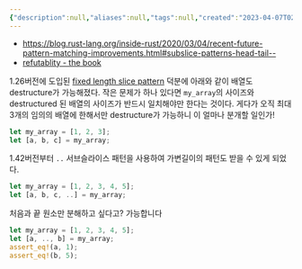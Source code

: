 ```yaml
---
{"description":null,"aliases":null,"tags":null,"created":"2023-04-07T02:03:31","updated":"2023-07-15T21:33:03","title":"slice patterns and destructure and refutability","dg-publish":true,"permalink":"/docs/slice patterns and destructure and refutability/","dgPassFrontmatter":true}
---
```


- https://blog.rust-lang.org/inside-rust/2020/03/04/recent-future-pattern-matching-improvements.html#subslice-patterns-head-tail--
- [refutablity - the book](https://doc.rust-lang.org/book/ch18-02-refutability.html)

1.26버전에 도입된 [fixed length slice pattern](https://blog.rust-lang.org/2018/05/10/Rust-1.26.html#basic-slice-patterns) 덕분에 아래와 같이 배열도 destructure가 가능해졌다. 작은 문제가 하나 있다면 `my_array`의 사이즈와 destructured 된 배열의 사이즈가 반드시 일치해야만 한다는 것이다. 게다가 오직 최대 3개의 임의의 배열에 한해서만 destructure가 가능하니 이 얼마나 분개할 일인가!

```rust
let my_array = [1, 2, 3];
let [a, b, c] = my_array;
```

1.42버전부터 `..` 서브슬라이스 패턴을 사용하여 가변길이의 패턴도 받을 수 있게 되었다.

```rust
let my_array = [1, 2, 3, 4, 5];
let [a, b, c, ..] = my_array;
```

처음과 끝 원소만 분해하고 싶다고? 가능합니다

```rust
let my_array = [1, 2, 3, 4, 5];
let [a, .., b] = my_array;
assert_eq!(a, 1);
assert_eq!(b, 5);
```
